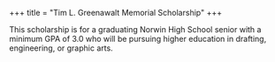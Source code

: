+++
title = "Tim L. Greenawalt Memorial Scholarship"
+++

This scholarship is for a graduating Norwin High School senior with a minimum GPA of 3.0 who will be pursuing higher education in drafting, engineering, or graphic arts.
